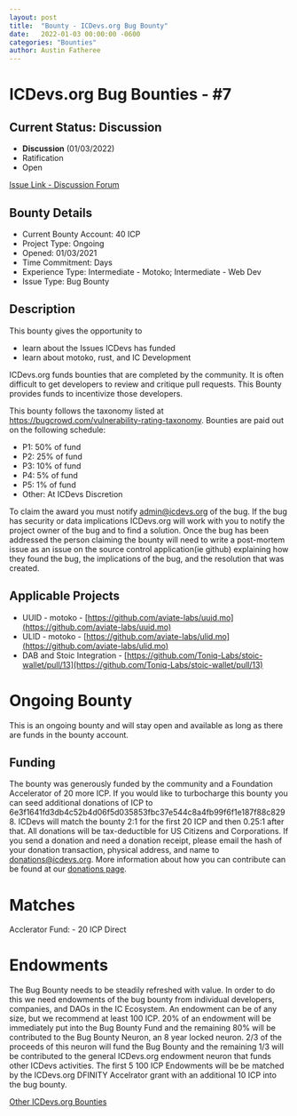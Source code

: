 ```yaml
---
layout: post
title:  "Bounty - ICDevs.org Bug Bounty"
date:   2022-01-03 00:00:00 -0600
categories: "Bounties"
author: Austin Fatheree
---
```


# ICDevs.org Bug Bounties - #7

## Current Status: Discussion

* **Discussion** (01/03/2022)
* Ratification 
* Open 

[Issue Link - Discussion Forum](https://forum.dfinity.org/t/icdevs-org-bounty-7-bug-bounty/10153)

## Bounty Details

* Current Bounty Account: 40 ICP
* Project Type: Ongoing
* Opened: 01/03/2021
* Time Commitment: Days
* Experience Type: Intermediate - Motoko; Intermediate - Web Dev
* Issue Type: Bug Bounty

## Description

This bounty gives the opportunity to

* learn about the Issues ICDevs has funded
* learn about motoko, rust, and IC Development


ICDevs.org funds bounties that are completed by the community. It is often difficult to get developers to review and critique pull requests.  This Bounty provides funds to incentivize those developers.

This bounty follows the taxonomy listed at https://bugcrowd.com/vulnerability-rating-taxonomy.  Bounties are paid out on the following schedule:

* P1: 50% of fund
* P2: 25% of fund
* P3: 10% of fund
* P4: 5% of fund
* P5: 1% of fund
* Other: At ICDevs Discretion

To claim the award you must notify admin@icdevs.org of the bug. If the bug has security or data implications ICDevs.org will work with you to notify the project owner of the bug and to find a solution. Once the bug has been addressed the person claiming the bounty will need to write a post-mortem issue as an issue on the source control application(ie github) explaining how they found the bug, the implications of the bug, and the resolution that was created.

## Applicable Projects

* UUID - motoko - [https://github.com/aviate-labs/uuid.mo](https://github.com/aviate-labs/uuid.mo)
* ULID - motoko - [https://github.com/aviate-labs/ulid.mo](https://github.com/aviate-labs/ulid.mo)
* DAB and Stoic Integration - [https://github.com/Toniq-Labs/stoic-wallet/pull/13](https://github.com/Toniq-Labs/stoic-wallet/pull/13)

# Ongoing Bounty

This is an ongoing bounty and will stay open and available as long as there are funds in the bounty account.

## Funding

The bounty was generously funded by the community and a Foundation Accelerator of 20 more ICP. If you would like to turbocharge this bounty you can seed additional donations of ICP to 6e3f1641fd3db4c52b4d06f5d035853fbc37e544c8a4fb99f6f1e187f88c8298.  ICDevs will match the bounty 2:1 for the first 20 ICP and then 0.25:1 after that.  All donations will be tax-deductible for US Citizens and Corporations.  If you send a donation and need a donation receipt, please email the hash of your donation transaction, physical address, and name to donations@icdevs.org.  More information about how you can contribute can be found at our [donations page](https://icdevs.org/donations.html).


# Matches

Acclerator Fund: - 20 ICP Direct

# Endowments

The Bug Bounty needs to be steadily refreshed with value. In order to do this we need endowments of the bug bounty from individual developers, companies, and DAOs in the IC Ecosystem. An endowment can be of any size, but we recommend at least 100 ICP.  20% of an endowment will be immediately put into the Bug Bounty Fund and the remaining 80% will be contributed to the Bug Bounty Neuron, an 8 year locked neuron.  2/3 of the proceeds of this neuron will fund the Bug Bounty and the remaining 1/3 will be contributed to the general ICDevs.org endowment neuron that funds other ICDevs activities. The first 5 100 ICP Endowments will be be matched by the ICDevs.org DFINITY Accelrator grant with an additional 10 ICP into the bug bounty.


[Other ICDevs.org Bounties](https://icdevs.org/bounties.html)

